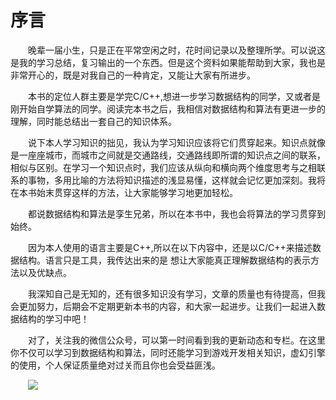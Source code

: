 # 序言



&emsp;&emsp;晚辈一届小生，只是正在平常空闲之时，花时间记录以及整理所学。可以说这是我的学习总结，复习输出的一个东西。但是这个资料如果能帮助到大家，我也是非常开心的，既是对我自己的一种肯定，又能让大家有所进步。

&emsp;&emsp;本书的定位人群主要是学完C/C++,想进一步学习数据结构的同学，又或者是刚开始自学算法的同学。阅读完本书之后，我相信对数据结构和算法有更进一步的理解，同时能总结出一套自己的知识体系。

&emsp;&emsp;说下本人学习知识的拙见，我认为学习知识应该将它们贯穿起来。知识点就像是一座座城市，而城市之间就是交通路线，交通路线即所谓的知识点之间的联系，相似与区别。在学习一个知识点时，我们应该从纵向和横向两个维度思考与之相联系的事物，多用比喻的方法将知识描述的浅显易懂，这样就会记忆更加深刻。我将在本书始末贯穿这样的方法，让大家能够学习地更加轻松。

&emsp;&emsp;都说数据结构和算法是孪生兄弟，所以在本书中，我也会将算法的学习贯穿到始终。

&emsp;&emsp;因为本人使用的语言主要是C++,所以在以下内容中，还是以C/C++来描述数据结构。语言只是工具，我传达出来的是 想让大家能真正理解数据结构的表示方法以及优缺点。

&emsp;&emsp;我深知自己是无知的，还有很多知识没有学习，文章的质量也有待提高，但我会更加努力，后期会不定期更新本书的内容，和大家一起进步。让我们一起进入数据结构的学习中吧！

&emsp;&emsp;对了，关注我的微信公众号，可以第一时间看到我的更新动态和专栏。在这里你不仅可以学习到数据结构和算法，同时还能学习到游戏开发相关知识，虚幻引擎的使用，个人保证质量绝对过关而且你也会受益匪浅。

&emsp;&emsp;![](https://xiuxin-1304803037.cos.ap-shanghai.myqcloud.com/公众号图片.png)

